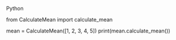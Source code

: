 Python

from CalculateMean import calculate_mean 

mean = CalculateMean([1, 2, 3, 4, 5])
print(mean.calculate_mean())
